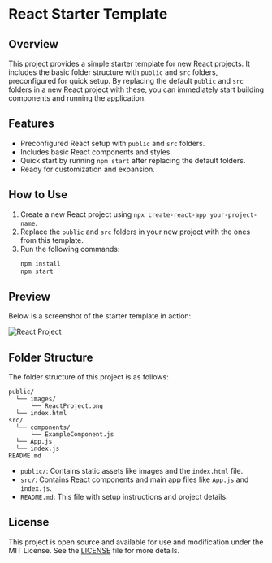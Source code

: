 # React Starter Template

## Overview
This project provides a simple starter template for new React projects. It includes the basic folder structure with `public` and `src` folders, preconfigured for quick setup. By replacing the default `public` and `src` folders in a new React project with these, you can immediately start building components and running the application.

## Features
- Preconfigured React setup with `public` and `src` folders.
- Includes basic React components and styles.
- Quick start by running `npm start` after replacing the default folders.
- Ready for customization and expansion.

## How to Use
1. Create a new React project using `npx create-react-app your-project-name`.
2. Replace the `public` and `src` folders in your new project with the ones from this template.
3. Run the following commands:
   ```bash
   npm install
   npm start

## Preview
Below is a screenshot of the starter template in action:

![React Project](public/images/ReactProject.png)

## Folder Structure
The folder structure of this project is as follows:

```
public/
  └── images/
      └── ReactProject.png
  └── index.html
src/
  └── components/
      └── ExampleComponent.js
  └── App.js
  └── index.js
README.md
```

- `public/`: Contains static assets like images and the `index.html` file.
- `src/`: Contains React components and main app files like `App.js` and `index.js`.
- `README.md`: This file with setup instructions and project details.


## License
This project is open source and available for use and modification under the MIT License. See the [LICENSE](LICENSE) file for more details.

